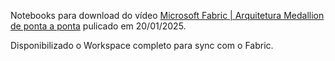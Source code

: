 Notebooks para download do vídeo [Microsoft Fabric | Arquitetura Medallion de ponta a ponta](https://youtu.be/4t7d41RyCt4) pulicado em 20/01/2025.  

Disponibilizado o Workspace completo para sync com o Fabric.  
